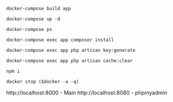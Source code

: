 ```
docker-compose build app
```

```
docker-compose up -d
```

```
docker-compose ps
```

```
docker-compose exec app composer install
```

```
docker-compose exec app php artisan key:generate
```

```
docker-compose exec app php artisan cache:clear
```

```
npm i
```

```
docker stop ($docker -a -q)
```

http://localhost:8000 - Main
http://localhost:8080 - phpmyadmin
